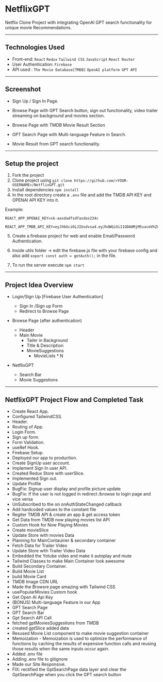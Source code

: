 # NetflixGPT

Netflix Clone Project with integrating OpenAI GPT search functionality for unique movie Recommendations.

---

## Technologies Used

- Front-end:
  `React`
  `Redux`
  `Tailwind CSS`
  `JavaScript`
  `React Router`
- User Authentication: `Firebase`
- API used : `The Movie Database[TMDB]` `OpenAI platform GPT API`

---

## Screenshot

- Sign Up / Sign In Page.

- Browse Page with GPT Search button, sign out functionality, video trailer streaming on background and movies section.

- Browse Page with TMDB Movie Result Section

- GPT Search Page with Multi-language Feature in Search.

- Movie Result from GPT search functionality.

---

## Setup the project

1. Fork the project
2. Clone project using `git clone https://github.com/<YOUR-USERNAME>/NetflixGPT.git`
3. Install dependencies `npm install`
4. In the root directory create a `.env` file and add the TMDB API KEY and OPENAI API KEY into it.

Example:

```
REACT_APP_OPENAI_KEY=sk-aasdadfsdfasdas234c

REACT_APP_TMDB_API_KEY=eyJhbGciOiJIUsdvsa4.eyJhdWQiOiI1ODA0MjM5sacmVhZCJdLCJ2ZXJzaW9uIjoxfQ.5igOnTktDvXLZDPKIkIsdvsadvafv
```

5. Create a firebase project for web and enable Email/Password Authentication.
6. Inside utils folder -> edit the firebase.js file with your firebase config and also add `export const auth = getAuth();` in the file.

7. To run the server execute `npm start`

---

## Project Idea Overview

- Login/Sign Up [Firebase User Authentication]

  - Sign In /Sign up Form
  - Redirect to Browse Page

- Browse Page (after authentication)

  - Header
  - Main Movie
    - Tailer in Background
    - Title & Description
    - MovieSuggestions
      - MovieLists \* N

- NetflixGPT
  - Search Bar
  - Movie Suggestions

---

## NetflixGPT Project Flow and Completed Task

- Create React App.
- Configured TailwindCSS.
- Header.
- Routing of App.
- Login Form.
- Sign up form.
- Form Validation.
- useRef Hook.
- Firebase Setup.
- Deployed our app to production.
- Create SignUp user account.
- Implement Sign In user API.
- Created Redux Store with userSlice.
- Implemented Sign out.
- Update Profile
- BugFix: Signup user display and profile picture update
- BugFix: If the user is not logged in redirect /browse to login page and vice versa
- UnSubscribed to the on onAuthStateChanged callback
- Add hardcoded values to the constant file
- Regiter TMDB API & create an app & get access token
- Get Data from TMDB now playing movies list API
- Custom Hook for Now Playing Movies
- Create movieSlice
- Update Store with movies Data
- Planning for MainContauiner & secondary container
- Fetch Data for Trailer Video
- Update Store with Trailer Video Data
- Embedded the Yotube video and make it autoplay and mute
- Tailwind Classes to make Main Container look awesome
- Build Secondary Container.
- Build Movie List
- build Movie Card
- TMDB Image CDN URL
- Made the Browsre page amazing with Tailwind CSS
- usePopularMovies Custom hook
- Get Open AI Api Key
- (BONUS) Multi-language Feature in our App
- GPT Search Page
- GPT Search Bar
- Gpt Search API Call
- fetched gptMoviesSuggestions from TMDB
- created gptSlice added data
- Resused Movie List component to make movie suggestion container
- Memoization - Memoization is used to optimize the performance of functions by caching the results of expensive function calls and reusing those results when the same inputs occur again.
- Added .env file
- Adding .env file to gitignore
- Made our Site Responsive.
- FIX: rectified the GptSearchPage data layer and clear the GptSearchPage when you click the GPT search button
